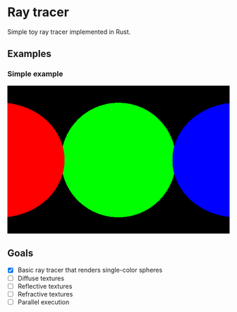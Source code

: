 # Ray tracer

Simple toy ray tracer implemented in Rust.

## Examples

### Simple example

![simple](/examples-output/simple.png "Simple example")

## Goals

- [x] Basic ray tracer that renders single-color spheres
- [ ] Diffuse textures
- [ ] Reflective textures
- [ ] Refractive textures
- [ ] Parallel execution

